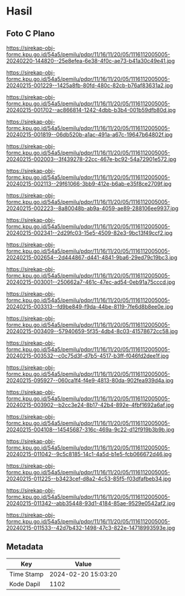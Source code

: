 # Hasil

## Foto C Plano

https://sirekap-obj-formc.kpu.go.id/54a5/pemilu/pdpr/11/16/11/20/05/1116112005005-20240220-144820--25e8efea-6e38-4f0c-ae73-b41a30c49e41.jpg

https://sirekap-obj-formc.kpu.go.id/54a5/pemilu/pdpr/11/16/11/20/05/1116112005005-20240215-001229--1425a8fb-80fd-480c-82cb-b76af83631a2.jpg

https://sirekap-obj-formc.kpu.go.id/54a5/pemilu/pdpr/11/16/11/20/05/1116112005005-20240215-001702--ac866814-1242-4dbb-b3b4-001b59dfb80d.jpg

https://sirekap-obj-formc.kpu.go.id/54a5/pemilu/pdpr/11/16/11/20/05/1116112005005-20240215-001819--06db520b-a1ac-491a-a67c-19647b64802f.jpg

https://sirekap-obj-formc.kpu.go.id/54a5/pemilu/pdpr/11/16/11/20/05/1116112005005-20240215-002003--3f439278-22cc-467e-bc92-54a72901e572.jpg

https://sirekap-obj-formc.kpu.go.id/54a5/pemilu/pdpr/11/16/11/20/05/1116112005005-20240215-002113--29f61066-3bb9-412e-b6ab-e35f8ce2709f.jpg

https://sirekap-obj-formc.kpu.go.id/54a5/pemilu/pdpr/11/16/11/20/05/1116112005005-20240215-002223--8a80048b-ab9a-4059-ae89-288106ee9937.jpg

https://sirekap-obj-formc.kpu.go.id/54a5/pemilu/pdpr/11/16/11/20/05/1116112005005-20240215-002341--2d29fc03-15e5-4509-82e3-9bc13f49ccf2.jpg

https://sirekap-obj-formc.kpu.go.id/54a5/pemilu/pdpr/11/16/11/20/05/1116112005005-20240215-002654--2d444867-d441-4841-9ba6-29ed79c19bc3.jpg

https://sirekap-obj-formc.kpu.go.id/54a5/pemilu/pdpr/11/16/11/20/05/1116112005005-20240215-003001--250662a7-461c-47ec-ad54-0eb91a75cccd.jpg

https://sirekap-obj-formc.kpu.go.id/54a5/pemilu/pdpr/11/16/11/20/05/1116112005005-20240215-003313--fd9be849-f9da-44be-8119-7fe6d8b8ee0e.jpg

https://sirekap-obj-formc.kpu.go.id/54a5/pemilu/pdpr/11/16/11/20/05/1116112005005-20240215-003409--57940659-5f35-4db4-8c03-41578672cc58.jpg

https://sirekap-obj-formc.kpu.go.id/54a5/pemilu/pdpr/11/16/11/20/05/1116112005005-20240215-003532--c0c75d3f-d7b5-4517-b3ff-f046fd2dee1f.jpg

https://sirekap-obj-formc.kpu.go.id/54a5/pemilu/pdpr/11/16/11/20/05/1116112005005-20240215-095927--060ca1f4-f4e9-4813-80da-902fea939d4a.jpg

https://sirekap-obj-formc.kpu.go.id/54a5/pemilu/pdpr/11/16/11/20/05/1116112005005-20240215-003902--b2cc3e24-8b17-42b4-892e-4fbf1692a6af.jpg

https://sirekap-obj-formc.kpu.go.id/54a5/pemilu/pdpr/11/16/11/20/05/1116112005005-20240215-004108--14545687-316c-469a-9c22-d12f919b3b9b.jpg

https://sirekap-obj-formc.kpu.go.id/54a5/pemilu/pdpr/11/16/11/20/05/1116112005005-20240215-011042--9c5c8185-14c1-4a5d-b1e5-fcb066672d46.jpg

https://sirekap-obj-formc.kpu.go.id/54a5/pemilu/pdpr/11/16/11/20/05/1116112005005-20240215-011225--b3423cef-d8a2-4c53-85f5-f03dfafbeb34.jpg

https://sirekap-obj-formc.kpu.go.id/54a5/pemilu/pdpr/11/16/11/20/05/1116112005005-20240215-011342--abb35448-93d1-4184-85ae-9529e0542af2.jpg

https://sirekap-obj-formc.kpu.go.id/54a5/pemilu/pdpr/11/16/11/20/05/1116112005005-20240215-011533--42d7b432-1498-47c3-822e-14718993593e.jpg


## Metadata

| Key        | Value               |
| ---------- | ------------------- |
| Time Stamp | 2024-02-20 15:03:20 |
| Kode Dapil | 1102                |



